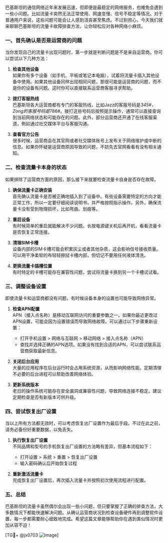 巴基斯坦的通信网络近年来发展迅速，但即便是最稳定的网络服务，也难免会遇到一些小问题。比如流量卡突然无法正常使用、网速变慢、信号不稳定等情况。对于普通用户来说，这些问题可能会让人感到沮丧甚至焦虑。不过别担心，今天我们就来聊聊巴基斯坦的流量卡故障排查方法，让你轻松应对各种网络小麻烦。

### 一、首先确认是否是运营商的问题

当你发现自己的流量卡出现问题时，第一步就是判断问题是不是来自运营商。你可以尝试以下几种方法：

1. **检查其他设备**  
   如果你有多个设备（如手机、平板或笔记本电脑），试着将流量卡插入其他设备中使用。如果其他设备同样出现相同问题，那很可能是运营商的问题，而不是你的设备有问题。这时你可以直接联系运营商客服寻求帮助。

2. **拨打客服热线**  
   巴基斯坦各大运营商都有专门的客服热线，比如Jazz的客服号码是*345#，Zong的客服号码是*786#。拨打这些号码后按照提示操作，通常可以直接查询到当前网络状态和可能存在的问题。此外，部分运营商还开通了在线客服渠道，例如通过社交媒体平台与客服沟通。

3. **查看官方公告**  
   很多时候，运营商会在其官网或者社交媒体账号上发布关于网络维护或中断的信息。如果你怀疑是运营商原因导致的问题，不妨先去官网看看有没有相关通知。

### 二、检查流量卡本身的状态

如果排除了运营商方面的原因，那么接下来就要检查流量卡自身是否存在故障。

1. **确保流量卡正确安装**  
   首先确认流量卡是否被正确地插入到了设备中。有些设备需要特定的方向才能正常工作，所以一定要仔细阅读说明书，并严格按照指示操作。另外，确保流量卡没有受到物理损坏，比如弯曲、划痕等。

2. **重启设备**  
   有时候简单的重启就能解决不少问题。长按电源键关机后再开机，看看流量卡是否恢复正常连接。

3. **清理SIM卡槽**  
   设备内部的SIM卡槽可能会积累灰尘或者其他杂质，这会影响信号接收质量。可以用干净柔软的布轻轻擦拭卡槽内部，但切记不要用任何液体清洗。

4. **更换流量卡插槽位置**  
   有时特定的卡槽可能存在兼容性问题，尝试将流量卡换到另一个卡槽试试看。

### 三、调整设备设置

即使流量卡和运营商都没有问题，有时候设备本身的设置也可能导致网络异常。

1. **检查APN配置**  
   APN（接入点名称）是移动互联网访问的重要参数之一。如果你最近更改过APN设置，可能会因为设置错误而导致网络故障。可以通过以下步骤重新设置：
    - 打开手机设置 > 网络与互联网 > 移动网络 > 接入点名称（APN）
    - 查找并选择正确的APN选项。如果没有找到合适的APN，可以尝试联系运营商获取最新信息。
    
2. **关闭后台应用**  
   大量的应用程序在后台运行时会占用系统资源，从而影响网络性能。定期清理不必要的后台进程可以帮助改善网络体验。

3. **更新系统版本**  
   老旧的操作系统可能存在安全漏洞或兼容性问题，导致网络连接不稳定。建议定期检查是否有新版本可供升级。

### 四、尝试恢复出厂设置

当以上所有方法都无效时，可以考虑恢复出厂设置作为最后手段。不过在此之前，请务必备份好重要数据，以免丢失。

1. **执行恢复出厂设置**  
   不同品牌和型号的手机恢复出厂设置的方法略有差异，但基本流程如下：
    - 打开设置 > 系统 > 重置 > 恢复出厂设置
    - 输入密码确认后开始恢复过程

2. **重新激活流量卡**  
   完成恢复出厂设置后，再次插入流量卡并按照初次使用流程进行配置。

### 五、总结

巴基斯坦的流量卡虽然偶尔会出现一些小问题，但只要掌握了正确的排查方法，大多数情况下都能快速解决问题。从确认运营商状况到检查设备硬件再到调整软件设置，每一步都需要耐心细致地完成。希望这篇文章能够帮助你在遇到类似情况时更加从容不迫！

[TG💪+ @jx0703 ![Image](https://github.com/user-attachments/assets/dbca1d08-cadb-493c-b0ec-ad6f7a83f270)]